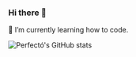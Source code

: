 ### Hi there 👋
🌱 I’m currently learning how to code.

![Perfectó's GitHub stats](https://github-readme-stats.vercel.app/api?username=Perfecto-always)
